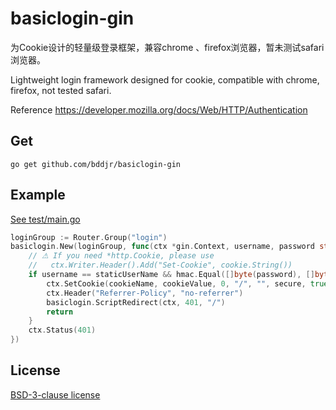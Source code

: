 # basiclogin-gin

为Cookie设计的轻量级登录框架，兼容chrome 、firefox浏览器，暂未测试safari浏览器。  

Lightweight login framework designed for cookie, compatible with chrome, firefox, not tested safari.  

Reference https://developer.mozilla.org/docs/Web/HTTP/Authentication

## Get
```
go get github.com/bddjr/basiclogin-gin
```

## Example
[See test/main.go](test/main.go)  

```go
loginGroup := Router.Group("login")
basiclogin.New(loginGroup, func(ctx *gin.Context, username, password string, secure bool) {
    // ⚠ If you need *http.Cookie, please use
    //   ctx.Writer.Header().Add("Set-Cookie", cookie.String())
    if username == staticUserName && hmac.Equal([]byte(password), []byte(StaticPassword)) {
        ctx.SetCookie(cookieName, cookieValue, 0, "/", "", secure, true)
        ctx.Header("Referrer-Policy", "no-referrer")
        basiclogin.ScriptRedirect(ctx, 401, "/")
        return
    }
    ctx.Status(401)
})
```

## License
[BSD-3-clause license](LICENSE.txt)  
